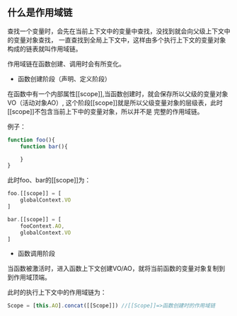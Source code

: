 
## 什么是作用域链

查找一个变量时，会先在当前上下文中的变量中查找，没找到就会向父级上下文中的变量对象查找，
一直查找到全局上下文中，这样由多个执行上下文的变量对象构成的链表就叫作用域链。

作用域链在函数创建、调用时会有所变化。

* 函数创建阶段（声明、定义阶段）

在函数中有一个内部属性[[scope]],当函数创建时，就会保存所以父级的变量对象VO（活动对象AO）,
这个阶段[[scope]]就是所以父级变量对象的层级表，此时[[scope]]不包含当前上下中的变量对象，所以并不是
完整的作用域链。

例子：
```js
function foo(){
    function bar(){

    }
}
```
此时foo、bar的[[scope]]为：
```js
foo.[[scope]] = [
    globalContext.VO
]

bar.[[scope]] = [
    fooContext.AO,
    globalContext.VO
]
```

* 函数调用阶段
  
当函数被激活时，进入函数上下文创建VO/AO，就将当前函数的变量对象复制到到作用域顶端。

此时的执行上下文中的作用域链为：
```js
Scope = [this.AO].concat([[Scope]]) //[[Scope]]=>函数创建时的作用域链
```
